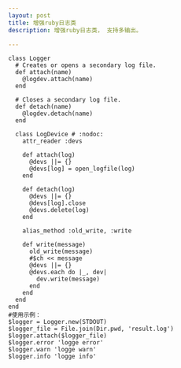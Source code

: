 ```yaml
---
layout: post
title: 增强ruby日志类
description: 增强ruby日志类， 支持多输出。

---
```


	class Logger
	  # Creates or opens a secondary log file.
	  def attach(name)
	    @logdev.attach(name)
	  end
	
	  # Closes a secondary log file.
	  def detach(name)
	    @logdev.detach(name)
	  end
	
	  class LogDevice # :nodoc:
	    attr_reader :devs
	
	    def attach(log)
	      @devs ||= {}
	      @devs[log] = open_logfile(log)
	    end
	
	    def detach(log)
	      @devs ||= {}
	      @devs[log].close
	      @devs.delete(log)
	    end
	
	    alias_method :old_write, :write
	
	    def write(message)
	      old_write(message)
	      #$ch << message
	      @devs ||= {}
	      @devs.each do |_, dev|
	        dev.write(message)
	      end
	    end
	  end
	end
	#使用示例：
    $logger = Logger.new(STDOUT)
	$logger_file = File.join(Dir.pwd, 'result.log')
	$logger.attach($logger_file)
	$logger.error 'logge error'
	$logger.warn 'logge warn'
	$logger.info 'logge info'
